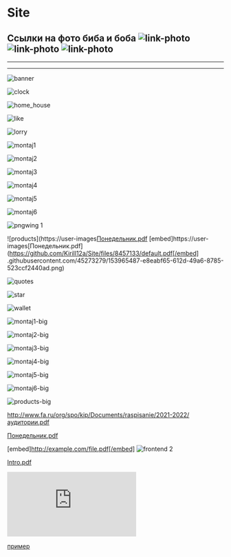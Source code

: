 # Site
Ссылки на фото 
биба и боба 
![link-photo](https://user-images.githubusercontent.com/45273279/140622206-27216174-6cd9-4067-851b-6f33707b5e56.png)
![link-photo](https://user-images.githubusercontent.com/45273279/143237881-6dde9d6d-0487-410f-878d-86b93a06ac0e.png)
![link-photo](https://user-images.githubusercontent.com/45273279/143237895-9a6d36da-3f5a-41d1-8246-47cca0543bf0.png)
---------------------------------------------------------------------------------------------------------------------
---------------------------------------------------------------------------------------------------------------------
---------------------------------------------------------------------------------------------------------------------

![banner](https://user-images.githubusercontent.com/45273279/153965461-d3a9eae2-d994-4fa8-b68a-4b4045bf2d96.png)

![clock](https://user-images.githubusercontent.com/45273279/153965462-1eda07f7-ea3a-4e4b-b07f-0f2d3dc30c10.png)

![home_house](https://user-images.githubusercontent.com/45273279/153965463-f1d195ba-5e88-48d1-a77d-d7a5de663c39.png)

![like](https://user-images.githubusercontent.com/45273279/153965464-d1b7a844-0067-4521-84d0-e847f1a69487.png)

![lorry](https://user-images.githubusercontent.com/45273279/153965468-b52bfecb-0a47-4b33-bf7c-0d8cbd661dae.png)

![montaj1](https://user-images.githubusercontent.com/45273279/153965471-5f149b1e-5476-4571-ab14-cbf43ccaf972.png)

![montaj2](https://user-images.githubusercontent.com/45273279/153965474-fcb6e9dc-8ac8-486a-970c-89c96fd74a8b.png)

![montaj3](https://user-images.githubusercontent.com/45273279/153965478-bdd6c391-756f-49d7-aba9-0802d9a6d9a2.png)

![montaj4](https://user-images.githubusercontent.com/45273279/153965482-35a71f28-a770-443c-824c-ff41b5309d82.png)

![montaj5](https://user-images.githubusercontent.com/45273279/153965483-c158e724-bb33-42fa-bbaf-7204506ea632.png)

![montaj6](https://user-images.githubusercontent.com/45273279/153965484-9fabeb97-14ee-4f87-9b25-5cf1c27b09f7.png)

![pngwing 1](https://user-images.githubusercontent.com/45273279/153965486-80d4a84d-cfbf-42d9-8d9a-97f73dbd4777.png)

![products](https://user-images[Понедельник.pdf](https://github.com/Kirill12a/Site/files/8457133/default.pdf)
[embed]https://user-images[Понедельник.pdf](https://github.com/Kirill12a/Site/files/8457133/default.pdf[/embed]
.githubusercontent.com/45273279/153965487-e8eabf65-612d-49a6-8785-523ccf2440ad.png)

![quotes](https://user-images.githubusercontent.com/45273279/153965490-83fc73f2-31ca-40ee-9932-41122f99d483.png)

![star](https://user-images.githubusercontent.com/45273279/153965492-f82ff3d9-4ab4-48fb-bb87-59dba43d6fc2.png)

![wallet](https://user-images.githubusercontent.com/45273279/153965494-d06637d2-4ed5-4b04-a6b0-e354136778c1.png)

![montaj1-big](https://user-images.githubusercontent.com/45273279/154306431-754a39bf-4ef8-49d0-88a5-e867f3ec65e1.png)

![montaj2-big](https://user-images.githubusercontent.com/45273279/154306441-ae76564a-b5fc-47ff-880c-6698dd77bd14.png)

![montaj3-big](https://user-images.githubusercontent.com/45273279/154306465-7b8d65e4-a9b6-47f3-abb2-974b71da91cf.png)

![montaj4-big](https://user-images.githubusercontent.com/45273279/154306473-609c19fc-9030-4074-938e-fbd227253d53.png)

![montaj5-big](https://user-images.githubusercontent.com/45273279/154306477-a5ecb5ba-faab-42a7-8dc8-5fa126bb8dd8.png)

![montaj6-big](https://user-images.githubusercontent.com/45273279/154306482-63cba634-499f-441a-8804-d79c26608b21.png)

![products-big](https://user-images.githubusercontent.com/45273279/154306485-b325ba93-93dd-4a29-a483-408bf75a8cb2.png)

http://www.fa.ru/org/spo/kip/Documents/raspisanie/2021-2022/аудитории.pdf

[Понедельник.pdf](https://github.com/Kirill12a/Site/files/8457137/default.pdf)

[embed]http://example.com/file.pdf[/embed]
![frontend 2](https://user-images.githubusercontent.com/45273279/166673278-6b284143-64c4-4aab-b28e-5d4be34eeec7.svg)

[Intro.pdf](https://github.com/Kirill12a/Site/files/8457137/default.pdf)

<embed src="https://github.com/Kirill12a/Site/files/8457137/default.pdf" type="application/pdf" />

  [пример](http://example.com/ "Необязательная подсказка")

